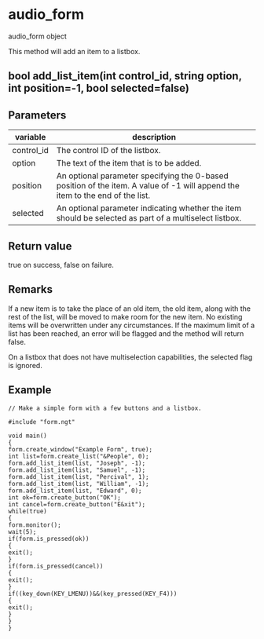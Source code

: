 # audio_form

audio_form object




This method will add an item to a listbox.

## bool add_list_item(int control_id, string option, int position=-1, bool selected=false)

## Parameters
variable | description
---|---
control_id | The control ID of the listbox.
option | The text of the item that is to be added.
position | An optional parameter specifying the 0-based position of the item. A value of -1 will append the item to the end of the list.
selected | An optional parameter indicating whether the item should be selected as part of a multiselect listbox.

## Return value

true on success, false on failure.

## Remarks

If a new item is to take the place of an old item, the old item, along with the rest of the list, will be moved to make room for the new item. No existing items will be overwritten under any circumstances. If the maximum limit of a list has been reached, an error will be flagged and the method will return false.

On a listbox that does not have multiselection capabilities, the selected flag is ignored.

## Example
```
// Make a simple form with a few buttons and a listbox.

#include "form.ngt"

void main()
{
form.create_window("Example Form", true);
int list=form.create_list("&People", 0);
form.add_list_item(list, "Joseph", -1);
form.add_list_item(list, "Samuel", -1);
form.add_list_item(list, "Percival", 1);
form.add_list_item(list, "William", -1);
form.add_list_item(list, "Edward", 0);
int ok=form.create_button("OK");
int cancel=form.create_button("E&xit");
while(true)
{
form.monitor();
wait(5);
if(form.is_pressed(ok))
{
exit();
}
if(form.is_pressed(cancel))
{
exit();
}
if((key_down(KEY_LMENU))&&(key_pressed(KEY_F4)))
{
exit();
}
}
}
```